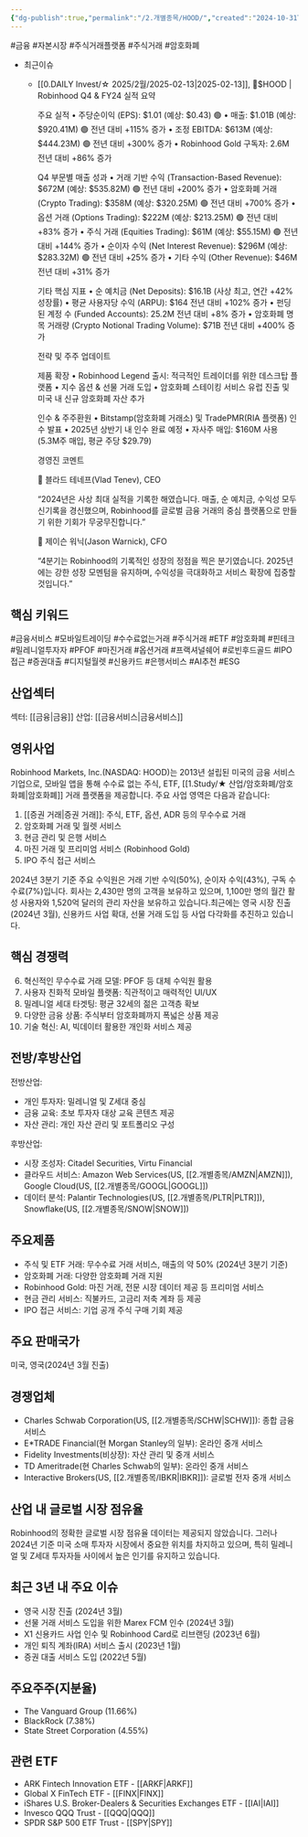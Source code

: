 ```yaml
---
{"dg-publish":true,"permalink":"/2.개별종목/HOOD/","created":"2024-10-31T21:55:46.376+09:00","updated":"2025-06-03T20:05:59.434+09:00"}
---
```


#금융 #자본시장 #주식거래플랫폼 #주식거래 #암호화폐 


- 최근이슈
	- [[0.DAILY Invest/☆ 2025/2월/2025-02-13\|2025-02-13]], 🤩$HOOD | Robinhood Q4 & FY24 실적 요약
	  
		주요 실적
		 • 주당순이익 (EPS): $1.01 (예상: $0.43) 🟢
		 • 매출: $1.01B (예상: $920.41M) 🟢 전년 대비 +115% 증가
		 • 조정 EBITDA: $613M (예상: $444.23M) 🟢 전년 대비 +300% 증가
		 • Robinhood Gold 구독자: 2.6M 전년 대비 +86% 증가
		
		Q4 부문별 매출 성과
		 • 거래 기반 수익 (Transaction-Based Revenue): $672M (예상: $535.82M) 🟢 전년 대비 +200% 증가
		 • 암호화폐 거래 (Crypto Trading): $358M (예상: $320.25M) 🟢 전년 대비 +700% 증가
		 • 옵션 거래 (Options Trading): $222M (예상: $213.25M) 🟢 전년 대비 +83% 증가
		 • 주식 거래 (Equities Trading): $61M (예상: $55.15M) 🟢 전년 대비 +144% 증가
		 • 순이자 수익 (Net Interest Revenue): $296M (예상: $283.32M) 🟢 전년 대비 +25% 증가
		 • 기타 수익 (Other Revenue): $46M 전년 대비 +31% 증가
		
		기타 핵심 지표
		 • 순 예치금 (Net Deposits): $16.1B (사상 최고, 연간 +42% 성장률)
		 • 평균 사용자당 수익 (ARPU): $164 전년 대비 +102% 증가
		 • 펀딩된 계정 수 (Funded Accounts): 25.2M 전년 대비 +8% 증가
		 • 암호화폐 명목 거래량 (Crypto Notional Trading Volume): $71B 전년 대비 +400% 증가
		
		전략 및 주주 업데이트
		
		제품 확장
		 • Robinhood Legend 출시: 적극적인 트레이더를 위한 데스크탑 플랫폼
		 • 지수 옵션 & 선물 거래 도입
		 • 암호화폐 스테이킹 서비스 유럽 진출 및 미국 내 신규 암호화폐 자산 추가
		
		인수 & 주주환원
		 • Bitstamp(암호화폐 거래소) 및 TradePMR(RIA 플랫폼) 인수 발표
		 • 2025년 상반기 내 인수 완료 예정
		 • 자사주 매입: $160M 사용 (5.3M주 매입, 평균 주당 $29.79)
		
		경영진 코멘트
		
		🔸 블라드 테네프(Vlad Tenev), CEO
		
		 “2024년은 사상 최대 실적을 기록한 해였습니다. 매출, 순 예치금, 수익성 모두 신기록을 경신했으며, Robinhood를 글로벌 금융 거래의 중심 플랫폼으로 만들기 위한 기회가 무궁무진합니다.”
		
		🔸 제이슨 워닉(Jason Warnick), CFO
		
		 “4분기는 Robinhood의 기록적인 성장의 정점을 찍은 분기였습니다. 2025년에는 강한 성장 모멘텀을 유지하며, 수익성을 극대화하고 서비스 확장에 집중할 것입니다.”

## 핵심 키워드

#금융서비스 #모바일트레이딩 #수수료없는거래 #주식거래 #ETF #암호화폐 #핀테크 #밀레니얼투자자 #PFOF #마진거래 #옵션거래 #프랙셔널쉐어 #로빈후드골드 #IPO접근 #증권대출 #디지털월렛 #신용카드 #은행서비스 #AI추천 #ESG

## 산업섹터

섹터: [[금융\|금융]]
산업: [[금융서비스\|금융서비스]]

## 영위사업

Robinhood Markets, Inc.(NASDAQ: HOOD)는 2013년 설립된 미국의 금융 서비스 기업으로, 모바일 앱을 통해 수수료 없는 주식, ETF, [[1.Study/★ 산업/암호화폐/암호화폐\|암호화폐]] 거래 플랫폼을 제공합니다. 주요 사업 영역은 다음과 같습니다:

1. [[증권 거래\|증권 거래]]: 주식, ETF, 옵션, ADR 등의 무수수료 거래
2. 암호화폐 거래 및 월렛 서비스
3. 현금 관리 및 은행 서비스
4. 마진 거래 및 프리미엄 서비스 (Robinhood Gold)
5. IPO 주식 접근 서비스

2024년 3분기 기준 주요 수익원은 거래 기반 수익(50%), 순이자 수익(43%), 구독 수수료(7%)입니다. 회사는 2,430만 명의 고객을 보유하고 있으며, 1,100만 명의 월간 활성 사용자와 1,520억 달러의 관리 자산을 보유하고 있습니다.최근에는 영국 시장 진출(2024년 3월), 신용카드 사업 확대, 선물 거래 도입 등 사업 다각화를 추진하고 있습니다.

## 핵심 경쟁력

6. 혁신적인 무수수료 거래 모델: PFOF 등 대체 수익원 활용
7. 사용자 친화적 모바일 플랫폼: 직관적이고 매력적인 UI/UX
8. 밀레니얼 세대 타겟팅: 평균 32세의 젊은 고객층 확보
9. 다양한 금융 상품: 주식부터 암호화폐까지 폭넓은 상품 제공
10. 기술 혁신: AI, 빅데이터 활용한 개인화 서비스 제공

## 전방/후방산업

전방산업:

- 개인 투자자: 밀레니얼 및 Z세대 중심
- 금융 교육: 초보 투자자 대상 교육 콘텐츠 제공
- 자산 관리: 개인 자산 관리 및 포트폴리오 구성

후방산업:

- 시장 조성자: Citadel Securities, Virtu Financial
- 클라우드 서비스: Amazon Web Services(US, [[2.개별종목/AMZN\|AMZN]]), Google Cloud(US, [[2.개별종목/GOOGL\|GOOGL]])
- 데이터 분석: Palantir Technologies(US, [[2.개별종목/PLTR\|PLTR]]), Snowflake(US, [[2.개별종목/SNOW\|SNOW]])

## 주요제품

- 주식 및 ETF 거래: 무수수료 거래 서비스, 매출의 약 50% (2024년 3분기 기준)
- 암호화폐 거래: 다양한 암호화폐 거래 지원
- Robinhood Gold: 마진 거래, 전문 시장 데이터 제공 등 프리미엄 서비스
- 현금 관리 서비스: 직불카드, 고금리 저축 계좌 등 제공
- IPO 접근 서비스: 기업 공개 주식 구매 기회 제공

## 주요 판매국가

미국, 영국(2024년 3월 진출)

## 경쟁업체

- Charles Schwab Corporation(US, [[2.개별종목/SCHW\|SCHW]]): 종합 금융 서비스
- E*TRADE Financial(현 Morgan Stanley의 일부): 온라인 중개 서비스
- Fidelity Investments(비상장): 자산 관리 및 중개 서비스
- TD Ameritrade(현 Charles Schwab의 일부): 온라인 중개 서비스
- Interactive Brokers(US, [[2.개별종목/IBKR\|IBKR]]): 글로벌 전자 중개 서비스

## 산업 내 글로벌 시장 점유율

Robinhood의 정확한 글로벌 시장 점유율 데이터는 제공되지 않았습니다. 그러나 2024년 기준 미국 소매 투자자 시장에서 중요한 위치를 차지하고 있으며, 특히 밀레니얼 및 Z세대 투자자들 사이에서 높은 인기를 유지하고 있습니다.

## 최근 3년 내 주요 이슈

- 영국 시장 진출 (2024년 3월)
- 선물 거래 서비스 도입을 위한 Marex FCM 인수 (2024년 3월)
- X1 신용카드 사업 인수 및 Robinhood Card로 리브랜딩 (2023년 6월)
- 개인 퇴직 계좌(IRA) 서비스 출시 (2023년 1월)
- 증권 대출 서비스 도입 (2022년 5월)

## 주요주주(지분율)

- The Vanguard Group (11.66%)
- BlackRock (7.38%)
- State Street Corporation (4.55%)

## 관련 ETF

- ARK Fintech Innovation ETF - [[ARKF\|ARKF]]
- Global X FinTech ETF - [[FINX\|FINX]]
- iShares U.S. Broker-Dealers & Securities Exchanges ETF - [[IAI\|IAI]]
- Invesco QQQ Trust - [[QQQ\|QQQ]]
- SPDR S&P 500 ETF Trust - [[SPY\|SPY]]